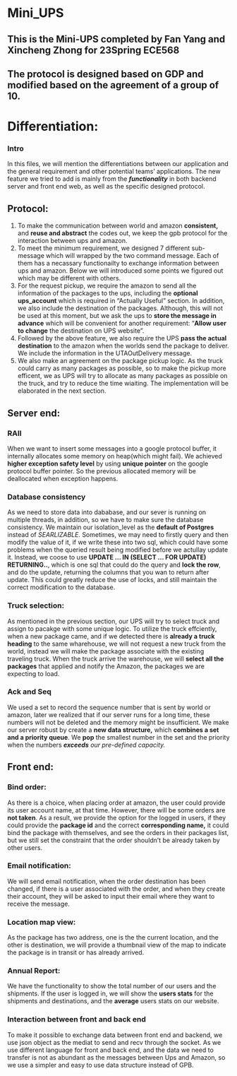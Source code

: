 # Mini_UPS
## This is the Mini-UPS completed by Fan Yang and Xincheng Zhong for 23Spring ECE568
## The protocol is designed based on GDP and modified based on the agreement of a group of 10. 

# Differentiation:

### Intro

In this files, we will mention the differentiations between our application and the general requirement and other potential teams’ applications. The new feature we tried to add is mainly from the ***functionality*** in both backend server and front end web, as well as the specific designed protocol. 

## Protocol:

1. To make the communication between world and amazon **consistent,** and **reuse and abstract** the codes out, we keep the gpb protocol for the interaction between ups and amazon. 
2. To meet the minimum requirement, we designed 7 different sub-message which will wrapped by the two command message. Each of them has a necassary functionailty to exchange information between ups and amazon.  Below we will introduced some points we figured out which may be different with others.
3. For the request pickup, we require the amazon to send all the information of the packages to the ups, including the **optional ups_account** which is required in “Actually Useful” section. In addition, we also include the destination of the packages. Although, this will not be used at this moment, but we ask the ups to **store the message in advance** which will be convenient for another requirement: “**Allow user to change** the destination on UPS website”. 
4. Followed by the above feature, we also require the UPS **pass the actual destination** to the amazon when the worlds send the package to deliver. We include the information in the UTAOutDelivery message. 
5. We also make an agreement on the package pickup logic. As the truck could carry as many packages as possible, so to make the pickup more efficent, we as UPS will try to allocate as many packages as possible on the truck, and try to reduce the time wiaiting. The implementation will be elaborated in the next section.

## Server end:

### RAII

When we want to insert some messages into a google protocol buffer, it internally allocates some memory on heap(which might fail). We achieved **higher exception safety level** by using **unique pointer** on the google protocol buffer pointer. So the previous allocated memory will be deallocated when exception happens.

### Database consistency

As we need to store data into dababase, and our sever is running on multiple threads, in addition, so we have to make sure the database consistency. We maintain our isolation_level as the **default of Postgres** instead of *SEARLIZABLE.* Sometimes, we may need to firstly query and then modify the value of it, if we write these into two sql, which could have some problems when the queried result being modified before we actullay update it. Instead, we coose to use **UPDATE ... IN (SELECT … FOR UPDATE) RETURNING..**,  which is one sql that could do the query and **lock the row**, and do the update, returning the columns that you wan to return after update. This could greatly reduce the use of locks, and still maintain the correct modification  to the database.

### Truck selection:

As mentioned in the previous section, our UPS will try to select truck and assign to pacakge with some unique logic. To utilize the truck effciently, when a new package came, and if we detected there is **already a truck heading** to the same wharehouse, we will not request a new truck from the world, instead we will make the package associate with the existing traveling truck. When the truck arrive the warehouse, we will **select all the packages** that applied and notify the Amazon, the packages we are expecting to load. 

### Ack and Seq

We used a set to record the sequence number that is sent by world or amazon, later we realized that if our server runs for a long time, these numbers will not be deleted and the memory might be insufficient. We make our server robust by create a **new data structure,** which **combines a set and a priority queue**. We **pop** the smallest number in the set and the priority when the numbers ***exceeds** our pre-defined capacity.*

## Front end:

### Bind order:

As there is a choice, when placing order at amazon, the user could provide its user account name, at that time. However, there will be some orders are **not taken**. As a result, we provide the option for the logged in users, if they could provide the **package id** and the correct **corresponding name,** it could bind the package with themselves, and see the orders in their packages list, but we still set the constraint that the order shouldn’t be already taken by other users. 

### Email notification:

We will send email notification, when the order destination has been changed, if there is a user associated with the order, and when they create their account, they will be asked to input their email where they want to receive the message. 

### Location map view:

As the package has two address, one is the the current location, and the other is destination, we will provide a thumbnail view of the map to indicate the package is in transit or has already arrived.

### Annual Report:

We have the functionality to show the total number of our users and the shipments. If the user  is logged in, we will show the **users stats** for the shipments and destinations, and the **average** users stats on our website. 

### Interaction between front and back end

To make it possible to exchange data between front end and backend, we use json object as the mediat to send and recv through the socket. As we use different language for front and back end, and the data we need to transfer is not as abundant as the messages between Ups and Amazon, so we use a simpler and easy to use data structure instead of GPB.
